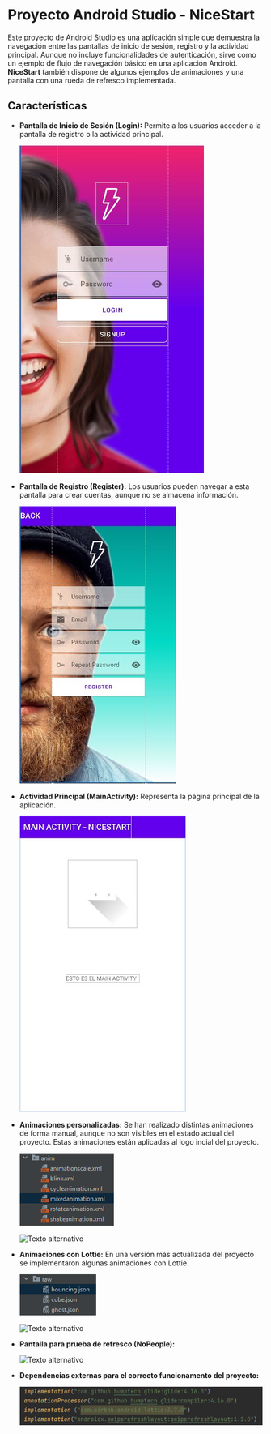 # Proyecto Android Studio - NiceStart 

Este proyecto de Android Studio es una aplicación simple que demuestra la navegación entre las pantallas de inicio de sesión, registro y la actividad principal. Aunque no incluye funcionalidades de autenticación, sirve como un ejemplo de flujo de navegación básico en una aplicación Android. **NiceStart** también dispone de algunos ejemplos de animaciones y una pantalla con una rueda de refresco implementada.

## Características

- **Pantalla de Inicio de Sesión (Login):** Permite a los usuarios acceder a la pantalla de registro o la actividad principal.


  ![login activity](img/login.JPG)
  

- **Pantalla de Registro (Register):** Los usuarios pueden navegar a esta pantalla para crear cuentas, aunque no se almacena información.

  
  ![login activity](img/register.JPG)
  

- **Actividad Principal (MainActivity):** Representa la página principal de la aplicación.

  
  ![main activity](img/main.JPG)
  

- **Animaciones personalizadas:** Se han realizado distintas animaciones de forma manual, aunque no son visibles en el estado actual del proyecto. Estas animaciones están aplicadas al logo incial del proyecto.

  
  ![anim](img/anim.PNG)
  

  <img src="https://github.com/arturofgg/NiceStart/assets/113636946/7150c408-fee5-4043-a3a3-0f7927979535" alt="Texto alternativo" width="200"/>

  
- **Animaciones con Lottie:** En una versión más actualizada del proyecto se implementaron algunas animaciones con Lottie.

  
  ![anim2](img/anim2.PNG)
  

  <img src="https://github.com/arturofgg/NiceStart/assets/113636946/ed523dc4-c228-46b4-b838-d4d0889f6820" alt="Texto alternativo" width="200"/>


- **Pantalla para prueba de refresco (NoPeople):**

  
  <img src="https://github.com/arturofgg/NiceStart/assets/113636946/a644bb96-3723-4985-be42-c5ec43691663" alt="Texto alternativo" width="200"/>
  

- **Dependencias externas para el correcto funcionamento del proyecto:**

  
  ![dependencies](img/dependencies.PNG)
